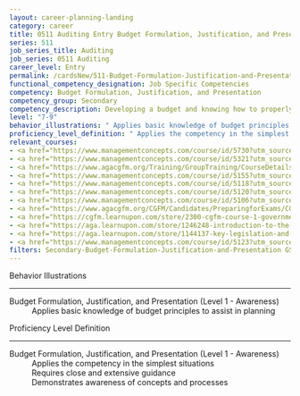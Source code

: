 ```yaml
---
layout: career-planning-landing
category: career
title: 0511 Auditing Entry Budget Formulation, Justification, and Presentation
series: 511
job_series_title: Auditing
job_series: 0511 Auditing
career_level: Entry
permalink: /cardsNew/511-Budget-Formulation-Justification-and-Presentation-Entry
functional_competency_designation: Job Specific Competencies
competency: Budget Formulation, Justification, and Presentation
competency_group: Secondary
competency_description: Developing a budget and knowing how to properly allocate funds according to regulations is vital to solving constant resource challenges.
level: "7-9"
behavior_illustrations: " Applies basic knowledge of budget principles to assist in planning"
proficiency_level_definition: " Applies the competency in the simplest situations  Requires close and extensive guidance  Demonstrates awareness of concepts and processes"
relevant_courses: 
- <a href="https://www.managementconcepts.com/course/id/5730?utm_source=CFOportal&utm_medium=listing&utm_campaign=CFOTTEP&utm_id=23FM" aria-label="Army PPBES Workshop - https://www.managementconcepts.com/course/id/5730?utm_source=CFOportal&utm_medium=listing&utm_campaign=CFOTTEP&utm_id=23FM">Army PPBES Workshop</a>, Management Concepts
- <a href="https://www.managementconcepts.com/course/id/5321?utm_source=CFOportal&utm_medium=listing&utm_campaign=CFOTTEP&utm_id=23FM" aria-label="Budget Analyst's Essential Guide to Formulation, Justification, and Execution - https://www.managementconcepts.com/course/id/5321?utm_source=CFOportal&utm_medium=listing&utm_campaign=CFOTTEP&utm_id=23FM">Budget Analyst's Essential Guide to Formulation, Justification, and Execution</a>, Management Concepts
- <a href="https://www.agacgfm.org/Training/GroupTraining/CourseDetails.aspx?ID=8" aria-label="Budget Development and Execution - https://www.agacgfm.org/Training/GroupTraining/CourseDetails.aspx?ID=8">Budget Development and Execution</a>, AGA
- <a href="https://www.managementconcepts.com/course/id/5155?utm_source=CFOportal&utm_medium=listing&utm_campaign=CFOTTEP&utm_id=23FM" aria-label="Budget Estimating Using Microsoft Excel - https://www.managementconcepts.com/course/id/5155?utm_source=CFOportal&utm_medium=listing&utm_campaign=CFOTTEP&utm_id=23FM">Budget Estimating Using Microsoft Excel</a>, Management Concepts
- <a href="https://www.managementconcepts.com/course/id/5118?utm_source=CFOportal&utm_medium=listing&utm_campaign=CFOTTEP&utm_id=23FM" aria-label="Budget Formulation - https://www.managementconcepts.com/course/id/5118?utm_source=CFOportal&utm_medium=listing&utm_campaign=CFOTTEP&utm_id=23FM">Budget Formulation</a>, Management Concepts
- <a href="https://www.managementconcepts.com/course/id/5120?utm_source=CFOportal&utm_medium=listing&utm_campaign=CFOTTEP&utm_id=23FM" aria-label="Budget Justification&#58; Effective Preparation and Submission - https://www.managementconcepts.com/course/id/5120?utm_source=CFOportal&utm_medium=listing&utm_campaign=CFOTTEP&utm_id=23FM">Budget Justification&#58; Effective Preparation and Submission</a>, Management Concepts
- <a href="https://www.managementconcepts.com/course/id/5106?utm_source=CFOportal&utm_medium=listing&utm_campaign=CFOTTEP&utm_id=23FM" aria-label="Budgeting and Accounting&#58; Making the Connection - https://www.managementconcepts.com/course/id/5106?utm_source=CFOportal&utm_medium=listing&utm_campaign=CFOTTEP&utm_id=23FM">Budgeting and Accounting&#58; Making the Connection</a>, Management Concepts
- <a href="https://www.agacgfm.org/CGFM/Candidates/PreparingforExams/CGFMVirtualCourses.aspx" aria-label="Governmental Environment (live, virtual) - https://www.agacgfm.org/CGFM/Candidates/PreparingforExams/CGFMVirtualCourses.aspx">Governmental Environment (live, virtual)</a>, AGA
- <a href="https://cgfm.learnupon.com/store/2300-cgfm-course-1-governmental-environment-sections-i-vii-bundle?is_bundle=1" aria-label="Governmental Environment (online, self-paced) - https://cgfm.learnupon.com/store/2300-cgfm-course-1-governmental-environment-sections-i-vii-bundle?is_bundle=1">Governmental Environment (online, self-paced)</a>, AGA
- <a href="https://aga.learnupon.com/store/1246248-introduction-to-the-federal-budget-course-1-2" aria-label="Introduction to the Federal Budget (1.2) - https://aga.learnupon.com/store/1246248-introduction-to-the-federal-budget-course-1-2">Introduction to the Federal Budget (1.2)</a>, AGA
- <a href="https://aga.learnupon.com/store/1144137-key-legislation-and-regulations-course-1-1" aria-label="Key Legislation and Regulations (1.1) - https://aga.learnupon.com/store/1144137-key-legislation-and-regulations-course-1-1">Key Legislation and Regulations (1.1)</a>, AGA
- <a href="https://www.managementconcepts.com/course/id/5123?utm_source=CFOportal&utm_medium=listing&utm_campaign=CFOTTEP&utm_id=23FM" aria-label="PPBE Workshop&#58; Defense Planning, Programming, Budgeting, and Execution - https://www.managementconcepts.com/course/id/5123?utm_source=CFOportal&utm_medium=listing&utm_campaign=CFOTTEP&utm_id=23FM">PPBE Workshop&#58; Defense Planning, Programming, Budgeting, and Execution</a>, Management Concepts
filters: Secondary-Budget-Formulation-Justification-and-Presentation GS-7-9 series-0511
---
```


<div class="desktop:grid-col-6 margin-y-3">
  <div class="border-top-2 bg-white padding-3 shadow-5 height-full members-hover border-1px button-border border-top-blue radius-lg">
    <p class="text-bold label-color font-size-21">Behavior Illustrations</p>
    <hr class="hr-green"/>
    <dl class="text-base card-content-color"><dt>Budget Formulation, Justification, and Presentation (Level 1 - Awareness)</dt><dd>Applies basic knowledge of budget principles to assist in planning</dd></dl>
  </div>
</div>
<div class="desktop:grid-col-6 margin-y-3">
  <div class="border-top-2 bg-white padding-3 shadow-5 height-full members-hover border-1px button-border border-top-blue radius-lg">
    <p class="text-bold label-color font-size-21">Proficiency Level Definition</p>
     <hr class="hr-green"/>
    <dl class="text-base card-content-color"><dt>Budget Formulation, Justification, and Presentation (Level 1 - Awareness)</dt><dd>Applies the competency in the simplest situations </dd><dd>Requires close and extensive guidance </dd><dd>Demonstrates awareness of concepts and processes</dd></dl>
  </div>
</div>
